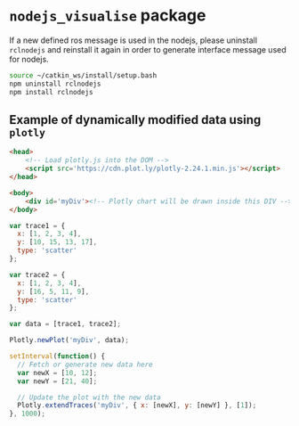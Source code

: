 # `nodejs_visualise` package
If a new defined ros message is used in the nodejs, please uninstall `rclnodejs` and reinstall it again in order to generate interface message used for nodejs.
```bash
source ~/catkin_ws/install/setup.bash
npm uninstall rclnodejs
npm install rclnodejs
```
## Example of dynamically modified data using `plotly`
```html
<head>
	<!-- Load plotly.js into the DOM -->
	<script src='https://cdn.plot.ly/plotly-2.24.1.min.js'></script>
</head>

<body>
	<div id='myDiv'><!-- Plotly chart will be drawn inside this DIV --></div>
</body>
```

```javascript
var trace1 = {
  x: [1, 2, 3, 4],
  y: [10, 15, 13, 17],
  type: 'scatter'
};

var trace2 = {
  x: [1, 2, 3, 4],
  y: [16, 5, 11, 9],
  type: 'scatter'
};

var data = [trace1, trace2];

Plotly.newPlot('myDiv', data);

setInterval(function() {
  // Fetch or generate new data here
  var newX = [10, 12];
  var newY = [21, 40];

  // Update the plot with the new data
  Plotly.extendTraces('myDiv', { x: [newX], y: [newY] }, [1]);
}, 1000); 
```